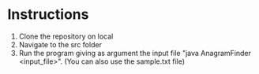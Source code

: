 # Instructions
1. Clone the repository on local
2. Navigate to the src folder
3. Run the program giving as argument the input file "java AnagramFinder <input_file>". (You can also use the sample.txt file)
